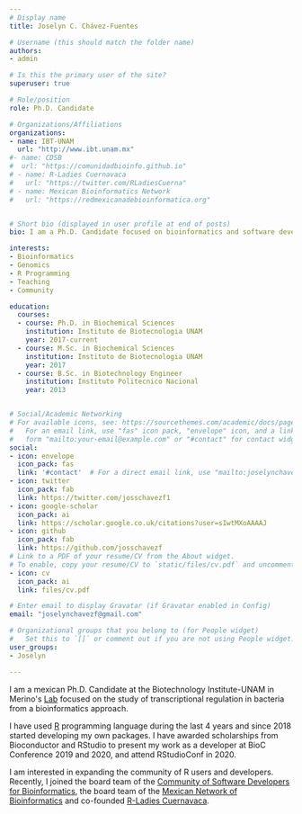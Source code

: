 ```yaml
---
# Display name
title: Joselyn C. Chávez-Fuentes

# Username (this should match the folder name)
authors:
- admin

# Is this the primary user of the site?
superuser: true

# Role/position
role: Ph.D. Candidate

# Organizations/Affiliations
organizations:
- name: IBT-UNAM
  url: "http://www.ibt.unam.mx"
#- name: CDSB
#  url: "https://comunidadbioinfo.github.io"
# - name: R-Ladies Cuernavaca 
#   url: "https://twitter.com/RLadiesCuerna"
# - name: Mexican Bioinformatics Network 
#   url: "https://redmexicanadebioinformatica.org"


# Short bio (displayed in user profile at end of posts)
bio: I am a Ph.D. Candidate focused on bioinformatics and software development.

interests:
- Bioinformatics
- Genomics
- R Programming
- Teaching
- Community

education:
  courses:
  - course: Ph.D. in Biochemical Sciences
    institution: Instituto de Biotecnologia UNAM
    year: 2017-current
  - course: M.Sc. in Biochemical Sciences
    institution: Instituto de Biotecnologia UNAM
    year: 2017
  - course: B.Sc. in Biotechnology Engineer
    institution: Instituto Politecnico Nacional
    year: 2013


# Social/Academic Networking
# For available icons, see: https://sourcethemes.com/academic/docs/page-builder/#icons
#   For an email link, use "fas" icon pack, "envelope" icon, and a link in the
#   form "mailto:your-email@example.com" or "#contact" for contact widget.
social:
- icon: envelope
  icon_pack: fas
  link: '#contact'  # For a direct email link, use "mailto:joselynchavezf@gmail.com".
- icon: twitter
  icon_pack: fab
  link: https://twitter.com/josschavezf1
- icon: google-scholar
  icon_pack: ai
  link: https://scholar.google.co.uk/citations?user=sIwtMXoAAAAJ
- icon: github
  icon_pack: fab
  link: https://github.com/josschavezf
# Link to a PDF of your resume/CV from the About widget.
# To enable, copy your resume/CV to `static/files/cv.pdf` and uncomment the lines below.
- icon: cv
  icon_pack: ai
  link: files/cv.pdf

# Enter email to display Gravatar (if Gravatar enabled in Config)
email: "joselynchavezf@gmail.com"

# Organizational groups that you belong to (for People widget)
#   Set this to `[]` or comment out if you are not using People widget.
user_groups:
- Joselyn

---
```


I am a mexican Ph.D. Candidate at the Biotechnology Institute-UNAM in Merino's [Lab](https://biocomputo.ibt.unam.mx) focused on the study of transcriptional regulation in bacteria from a bioinformatics approach. 

I have used [R](https://www.r-project.org) programming language during the last 4 years and since 2018 started developing my own packages. I have awarded scholarships from Bioconductor and RStudio to present my work as a developer at BioC Conference 2019 and 2020, and attend RStudioConf in 2020.

I am interested in expanding the community of R users and developers. Recently, I joined the board team of the [Community of Software Developers for Bioinformatics](https://comunidadbioinfo.github.io), the board team of the [Mexican Network of Bioinformatics](https://comunidadbioinfo.github.io) and co-founded [R-Ladies Cuernavaca](https://rladiesmx.netlify.app).
